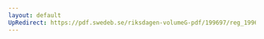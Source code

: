 ```yaml
---
layout: default
UpRedirect: https://pdf.swedeb.se/riksdagen-volumeG-pdf/199697/reg_199697/reg_199697_0302.pdf
---
```

